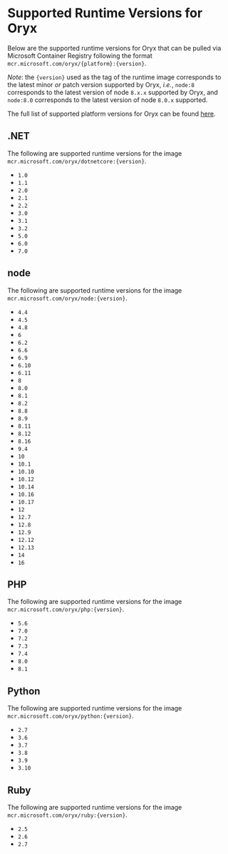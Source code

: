 # Supported Runtime Versions for Oryx

Below are the supported runtime versions for Oryx that can be pulled via Microsoft Container Registry following the format
`mcr.microsoft.com/oryx/{platform}:{version}`.

_Note_: the `{version}` used as the tag of the runtime image corresponds to the latest minor _or_ patch version supported by Oryx, _i.e._, `node:8`
corresponds to the latest version of node `8.x.x` supported by Oryx, and `node:8.0` corresponds to the latest version of node `8.0.x` supported.

The full list of supported platform versions for Oryx can be found [here](supportedPlatformVersions.md).

## .NET

The following are supported runtime versions for the image `mcr.microsoft.com/oryx/dotnetcore:{version}`.

- `1.0`
- `1.1`
- `2.0`
- `2.1`
- `2.2`
- `3.0`
- `3.1`
- `3.2`
- `5.0`
- `6.0`
- `7.0`

## node

The following are supported runtime versions for the image `mcr.microsoft.com/oryx/node:{version}`.

- `4.4`
- `4.5`
- `4.8`
- `6`
- `6.2`
- `6.6`
- `6.9`
- `6.10`
- `6.11`
- `8`
- `8.0`
- `8.1`
- `8.2`
- `8.8`
- `8.9`
- `8.11`
- `8.12`
- `8.16`
- `9.4`
- `10`
- `10.1`
- `10.10`
- `10.12`
- `10.14`
- `10.16`
- `10.17`
- `12`
- `12.7`
- `12.8`
- `12.9`
- `12.12`
- `12.13`
- `14`
- `16`

## PHP

The following are supported runtime versions for the image `mcr.microsoft.com/oryx/php:{version}`.

- `5.6`
- `7.0`
- `7.2`
- `7.3`
- `7.4`
- `8.0`
- `8.1`

## Python

The following are supported runtime versions for the image `mcr.microsoft.com/oryx/python:{version}`.

- `2.7`
- `3.6`
- `3.7`
- `3.8`
- `3.9`
- `3.10`

## Ruby

The following are supported runtime versions for the image `mcr.microsoft.com/oryx/ruby:{version}`.

- `2.5`
- `2.6`
- `2.7`
